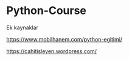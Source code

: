 # Python-Course
Ek kaynaklar 

https://www.mobilhanem.com/python-egitimi/


https://cahitisleyen.wordpress.com/
